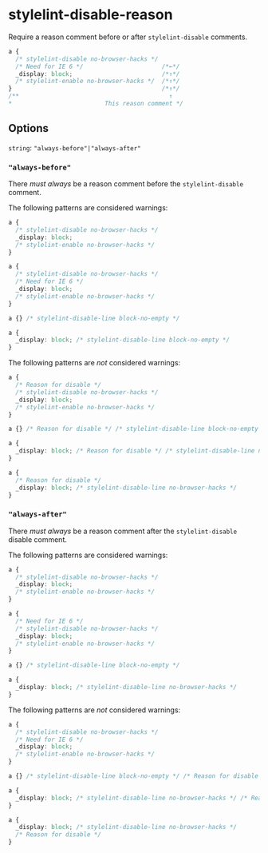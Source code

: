 # stylelint-disable-reason

Require a reason comment before or after `stylelint-disable` comments.

```css
a {
  /* stylelint-disable no-browser-hacks */
  /* Need for IE 6 */                      /*←*/
  _display: block;                         /*↑*/
  /* stylelint-enable no-browser-hacks */  /*↑*/
}                                          /*↑*/
/**                                          ↑
*                          This reason comment */
```

## Options

`string`: `"always-before"|"always-after"`

### `"always-before"`

There *must always* be a reason comment before the `stylelint-disable` comment.

The following patterns are considered warnings:

```css
a {
  /* stylelint-disable no-browser-hacks */
  _display: block;
  /* stylelint-enable no-browser-hacks */
}
```

```css
a {
  /* stylelint-disable no-browser-hacks */
  /* Need for IE 6 */
  _display: block;
  /* stylelint-enable no-browser-hacks */
}
```

```css
a {} /* stylelint-disable-line block-no-empty */
```

```css
a {
  _display: block; /* stylelint-disable-line block-no-empty */
}
```

The following patterns are *not* considered warnings:

```css
a {
  /* Reason for disable */
  /* stylelint-disable no-browser-hacks */
  _display: block;
  /* stylelint-enable no-browser-hacks */
}
```

```css
a {} /* Reason for disable */ /* stylelint-disable-line block-no-empty */
```

```css
a {
  _display: block; /* Reason for disable */ /* stylelint-disable-line no-browser-hacks */
}
```

```css
a {
  /* Reason for disable */
  _display: block; /* stylelint-disable-line no-browser-hacks */
}
```

### `"always-after"`

There *must always* be a reason comment after the `stylelint-disable` disable comment.

The following patterns are considered warnings:

```css
a {
  /* stylelint-disable no-browser-hacks */
  _display: block;
  /* stylelint-enable no-browser-hacks */
}
```

```css
a {
  /* Need for IE 6 */
  /* stylelint-disable no-browser-hacks */
  _display: block;
  /* stylelint-enable no-browser-hacks */
}
```

```css
a {} /* stylelint-disable-line block-no-empty */
```

```css
a {
  _display: block; /* stylelint-disable-line no-browser-hacks */
}
```

The following patterns are *not* considered warnings:

```css
a {
  /* stylelint-disable no-browser-hacks */
  /* Need for IE 6 */
  _display: block;
  /* stylelint-enable no-browser-hacks */
}
```

```css
a {} /* stylelint-disable-line block-no-empty */ /* Reason for disable */
```

```css
a {
  _display: block; /* stylelint-disable-line no-browser-hacks */ /* Reason for disable */
}
```

```css
a {
  _display: block; /* stylelint-disable-line no-browser-hacks */
  /* Reason for disable */
}
```
